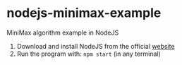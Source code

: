 # nodejs-minimax-example

MiniMax algorithm example in NodeJS

1. Download and install NodeJS from the official [website](https://nodejs.org/en/download)
2. Run the program with: `npm start` (in any terminal)
